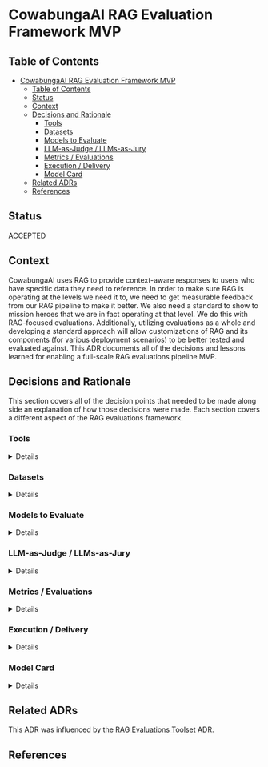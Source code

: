 # CowabungaAI RAG Evaluation Framework MVP

## Table of Contents

- [CowabungaAI RAG Evaluation Framework MVP](#cowabungaai-rag-evaluation-framework-mvp)
  - [Table of Contents](#table-of-contents)
  - [Status](#status)
  - [Context](#context)
  - [Decisions and Rationale](#decisions-and-rationale)
    - [Tools](#tools)
    - [Datasets](#datasets)
    - [Models to Evaluate](#models-to-evaluate)
    - [LLM-as-Judge / LLMs-as-Jury](#llm-as-judge--llms-as-jury)
    - [Metrics / Evaluations](#metrics--evaluations)
    - [Execution / Delivery](#execution--delivery)
    - [Model Card](#model-card)
  - [Related ADRs](#related-adrs)
  - [References](#references)

## Status

ACCEPTED

## Context

CowabungaAI uses RAG to provide context-aware responses to users who have specific data they need to reference. In order to make sure RAG is operating at the levels we need it to, we need to get measurable feedback from our RAG pipeline to make it better. We also need a standard to show to mission heroes that we are in fact operating at that level. We do this with RAG-focused evaluations. Additionally, utilizing evaluations as a whole and developing a standard approach will allow customizations of RAG and its components (for various deployment scenarios) to be better tested and evaluated against. This ADR documents all of the decisions and lessons learned for enabling a full-scale RAG evaluations pipeline MVP.

## Decisions and Rationale

This section covers all of the decision points that needed to be made along side an explanation of how those decisions were made. Each section covers a different aspect of the RAG evaluations framework.

### Tools
<details>
  <summary>Details</summary>

  #### Decision
  The primary toolset for architecting RAG evaluations will be **[DeepEval](https://docs.confident-ai.com/)**.
  #### Rationale
  Please see the the [RAG Evaluations Toolset](/adr/0004-rag-eval-toolset.md) ADR for an in-depth discussion of why DeepEval was chosen over other alternatives.

</details>

### Datasets
<details>
  <summary>Details</summary>

  #### Decision
  To handle RAG evaluations, two types of datasets were determined to be needed:
  - Question/Answer (QA)
  - Needle in a Haystack (NIAH)

  A QA dataset should contain a set of [test cases](https://docs.confident-ai.com/docs/evaluation-test-cases) that have:
  - Questions, which will be prompted to the LLM
  - Ground truth answers, which will be used to compare against the generated answer by the LLM
  - Context, which will contain the correct piece of source documentation that supports the true answer
  - The full source documentation from which the context is derived

  A dataset for [NIAH Testing](https://arize.com/blog-course/the-needle-in-a-haystack-test-evaluating-the-performance-of-llm-rag-systems/) should contain:
  - A series of irrelevant texts of varying context length that have one point of information hidden within

  To support these needs, two datasets were created:
  - [LFAI_RAG_qa_v1](https://huggingface.co/datasets/defenseunicorns/LFAI_RAG_qa_v1)
  - [LFAI_RAG_niah_v1](https://huggingface.co/datasets/defenseunicorns/LFAI_RAG_niah_v1)

  These two datasets will be used as the basis for MVP CowabungaAI RAG evaluations that require data sources.

  Advanced versions of these datasets will be needed after MVP status as CowabungaAI baseline performance grows. If baseline CowabungaAI can pass all tests and score top marks on all metrics for these tests, then the tests lose their ability to assist in tracking growth over time.
  
  An advanced QA dataset differs in the following ways:
  - More documents to use as the basis for questions. This provides a larger pool that RAG has to perform retrieval on and provides more opportunities for question types
  - Narrow the scope of the types of documents used. By keeping the topics of each document more similar to each other, this makes retrieval a more difficult task

  An advanced NIAH dataset has the following:
  - A collection of documents (the haystack) where one document contains a target piece of information (the needle) hidden somewhere within
    - The documents should be of the same topic (or in other words, be semantically similar) so it's not obvious which document has the right information
    - The needle itself should also be topically related to the rest of the documents but identifiable as unique information (i.e this information should be not obvious and only exists in one location out of all the documents)

  #### Rationale

  These datasets were created because it filled a gap in the openly available datasets that could have been used. For example, in QA datasets, there did not exist any dataset that had all **4** components listed above. Many had the questions, answers, and context, but none also included the source documents in a readily accessible manner. Therefore, the fastest and most effective course of action was to generate a QA dataset from source documentation using the [DeepEval Synthesizer](https://docs.confident-ai.com/docs/evaluation-datasets-synthetic-data). The documentation that was used to create the QA dataset was chosen to be both representative of deployment needs (by including some DoD specific documentation) and a variety of topics (including technical documents and financial reports).

  As for the NIAH dataset, there was a similar "incompleteness" problem that was observed. While other iterations of NIAH datasets are more readily available than QA datasets, some [datasets](https://huggingface.co/datasets/nanotron/simple_needle_in_a_hay_stack) had haystacks constructed of small repeating sentences, which did not mirror what a deployment context is more likely to look like. Other implementations mirrored the original [NIAH experiment](https://x.com/GregKamradt/status/1722386725635580292?lang=en) using [Paul Graham essays](https://paulgraham.com/articles.html), but did not release their specific datasets. Therefore, it made sense to quickly generate a dataset that uses the same Paul Graham essays as context, while inserting individual "needles" into certain context lengths to create a custom dataset. LFAI_RAG_niah_v1 includes context lengths from 512 to 128k characters.

</details>

### Models to Evaluate
<details>
  <summary>Details</summary>

  #### Decision

  The three models that will initially be evaluated are going to be:

  - [SynthIA-7B](https://huggingface.co/TheBloke/SynthIA-7B-v2.0-GPTQ) (the initial default model for CowabungaAI)
  - [Hermes 2 Pro](https://huggingface.co/defenseunicorns/Hermes-2-Pro-Mistral-7B-4bit-32g-GPTQ) (Defense Unicorns quantization)
  - [Llama3.1-8B](https://huggingface.co/unsloth/Meta-Llama-3.1-8B-bnb-4bit) (using a 4 bit quantization)

  GPT-4o will also be used as a point of comparison in the results.

  #### Rationale
  Three models were chosen to evaluate against initially in order to balance the scale between complexity and variety. There are endless variations of models that could be evaluated against, but these ones were chosen with specific reasons in mind.
  - **SynthIA-7B**: This model has been the default backbone of CowabungaAI since the beginning and (at the time of writing this ADR) is still the default model deployment choice. It is a 4 bit QPTQ quantization, so it is small enough to load on edge deployments. It is also compatible with both backend deployment options: llama-cpp-python and vllm. As it is still the default model choice, it should be evaluated on to see how it performs as time has gone on.
  - **Hermes 2 Pro**: This model is a fine-tune of the Mistral-7b-Instruct model using the [OpenHermes-2.5](https://huggingface.co/datasets/teknium/OpenHermes-2.5) dataset. Hermes 2 Pro also includes [Hermes Function Calling](https://github.com/NousResearch/Hermes-Function-Calling). This particular model is a 4 bit GPTQ quantization on the [VMWare Open Instruct](https://huggingface.co/datasets/vmware/open-instruct) dataset that was generated by Defense Unicorns. Hermes 2 Pro advances on Mistral 7b with excellent general task and conversation capabilities and enhanced function calling and generation of JSON structured outputs. This model also meets the requirements of being small enough to load in edge deployment scenarios.
  - **Llama3.1-8B**: This model has been shown to be an exemplary addition to the small model space [(Model Card)](https://github.com/meta-llama/llama-models/blob/main/models/llama3_1/MODEL_CARD.md). With additional language capabilities (trained on 8 languages), the Llama3.1 family of models offers high performance under a variety of scenarios. The model that will be evaluated against is a 4 bit bnb quanitzation of LLama3.1-8B. This quantization again allows for smaller deployment scenarios and makes a more relevant comparison point to the models already in use within CowabungaAI.

All of the above models have similar vRAM requirements (able to be run on < 16Gb of vRAM), similar parameter count (7-8 billion parameters), and the same quantization level (4-bit). By balancing these factors, we can verify that each of these models can be swapped out for another and the system requirements do not need to change. This will assist in being able to provide comparisons that are different by as few variables as possible.

As time goes on, additional models will be considered and added as comparison points.

</details>

### LLM-as-Judge / LLMs-as-Jury
<details>
  <summary>Details</summary>

  #### Decision
  
  For the RAG Evals MVP, [Claude 3.5 Sonnet](https://www.anthropic.com/news/claude-3-5-sonnet) by Anthropic will be used as a single LLM-as-Judge.

  #### Rationale
  
  There are two points to rationalize; the model choice and the decision to use a single judge.

  In order to reach an MVP product, a single LLM judge will be utilized for the evaluations that require it. This will be the first stage so that the evaluation framework can begin receiving results. As progress is made, additional LLM-based judges will be incorporated to develop an LLM-jury styled approach. For context, please see the following [paper](https://arxiv.org/pdf/2404.18796).

  Claude 3.5 Sonnet was chosen to be used as the first judge due to it's high levels of [performance](https://artificialanalysis.ai/models/claude-35-sonnet), which is crucial when utilizing an LLM judge. Claude 3.5 Sonnet as compared to other models (as seen in it's [model card](https://www-cdn.anthropic.com/fed9cc193a14b84131812372d8d5857f8f304c52/Model_Card_Claude_3_Addendum.pdf)) outperforms other large models on various evaluation benchmarks. These benchmarks include:
  - MMLU (general multitask reasoning)
  - DROP (reading comprehension)
  - BIG-Bench Hard (mixed task evaluations)
  - Needle in a Haystack recall (for understanding lots of context)
  - XSTest (for testing rejection of harmful requests)

 By utilizing a model that outperforms other similarly large models on all of these tasks, we can have confidence that we are using the most capable LLM-as-judge model.

 Additionally, Claude 3.5 Sonnet exists outside the family of models that will be evaluated against, which has been shown to be effective in comparison to using models of the same family due to [self-enhancement bias](https://arxiv.org/pdf/2306.05685).

</details>

### Metrics / Evaluations
<details>
  <summary>Details</summary>

  #### Decision
  
  The CowabungaAI RAG evaluation framework will utilize the following evaluations:

  LLM-as-a-judge metrics to use:
  - [Contextual Recall](https://docs.confident-ai.com/docs/metrics-contextual-recall) (for evaluating retrieval)
  - [Answer Correctness](https://docs.confident-ai.com/docs/metrics-llm-evals) (for evaluating generation)
  - [Faithfulness](https://docs.confident-ai.com/docs/metrics-faithfulness) (for evaluating generation)
  
  Non-LLM-enabled evaluations:
  - Needle in a Haystack (for evaluating retrieval and generation)
  - Annotation Relevancy (for evaluating retrieval)

  Standard LLM benchmarks:
  - [HumanEval](https://docs.confident-ai.com/docs/benchmarks-human-eval) (for evaluating code generation)
  - [MMLU](https://docs.confident-ai.com/docs/benchmarks-mmlu) (for evaluating reasoning across multiple subjects; generation only)

  Performance Metrics:
  - Total Execution Runtime

  #### Rationale

  These metrics were chosen to balance the explainability/understandability of non-LLM based evaluations and the flexibility/scalability of LLM-as-judge evaluations.
  - Contextual Recall: evaluates the extent to which the context retrieved by RAG corresponds to an expected output
  - Answer Correctness: evaluates if an answer generated by an LLM is accurate when compared to the question asked and its context
  - Faithfulness: evaluates whether an answer generated by an LLM factually aligns with the context provided
  - Needle in a Haystack (retrieval): determines if a needle of information is correctly retrieved from the vector store by RAG
  - Needle in a Haystack (response): determines if a needle of information is correctly given in the final response of the LLM in a RAG pipeline
  - HumanEval: Evaluates an LLM's code generation abilities (not RAG-enabled, but useful as an established baseline to compare against)
  - MMLU: Evaluates an LLM's ability to reason on multiple task topics using multiple choice questions (not RAG-enabled, but useful as an established baseline to compare against)
  - Annotation Relevancy: A custom metric that measures how often documents that have nothing to do with the question are cited in the annotations. Higher is better

  Established LLM benchmarks (MMLU and HumanEval) are included in this MVP evaluation framework despite not requiring information from a retrieval system. It's important that this framework have a few generation-only metrics to be better at diagnosing whether issues in performance are happening due to RAG or the model. The other metrics included in this MVP evaluate either the retrieval stage on its own or the information-assisted generation. If the metrics evaluated on the information-assisted generation (e.g Faithfulness or NIAH response) are scoring low, it is difficult to parse out whether or not the low score is caused by the information retrieval, the generation itself, or both. Having these benchmarks provides a way to validate whether or not the generation works as expected, indicating a potential problem with the retrieval. These benchmarks are also standard, and therefore used across many LLMs. Therefore, these values can be used when comparing what performance is expected of these models and what is being observed in CowabungaAI. These benchmarks can assist in diagnosing problems with both quantization (which often don't have these benchmarks) and implementation differences.

  While these metrics are going to be utilized first to balance value-gained and time to implement, we will be adding additional evaluation metrics soon following MVP status. Potential options include:
  - RAG retrieval Hit Rate: non-LLM metric that evaluates how often a retrieved context matches the expected context for a question/answer scenario
  - Performance metrics: non-LLM metrics that measure performance targets such as runtime, compute (cpu and gpu), etc. (requires a standarized deployment context)

</details>

### Execution / Delivery
<details>
  <summary>Details</summary>

  #### Decision
  For MVP status, we will be running the evaluation framework in one-off instances utilizing the `leapfrogai_evals` module. This module contains the runners for the current evaluations and measures the metrics that have been established thus far.

  #### Rationale
  In order to start getting feedback from evaluations, we simply need to get the results in whatever form we can. Since there is not an established cadence for how often evals will be run (a determination for post MVP), the storage of said evals does not need to be consistent at this time.

  The next steps for the execution and delivery of evals will likely be the following:
  - Using the `leapfrogai_evals` module, evaluations will be run at a regular cadence in a Github workflow so that we have a standardized way of running evaluations that we can compare against.
  - These evaluation results will be stored as artifacts in GitHub so that performance can be tracked over time across version releases.

</details>

### Model Card
<details>
  <summary>Details</summary>

  #### Decision
  
  The model card will ultimately exist in a few forms:

  - A tabular representation that shows for a given model (or hyperparameter configuration) as a row, the columns consist of all of the scored metrics that were applied to that configuration.
  - **Assumption**: A deployed instance of CowabungaAI will likely always accompany UDS runtime. The evaluation results for a deployment will live in a table under its corresponding UDS runtime page.
    - The evaluation outputs themselves will eventually be provided in `json` format for easier ingestion into observability tools or other additional frameworks.
    - This will likely become more relevant after MVP status.
    - This assumption will need to be vetted by the UDS team and therefore may have to be adjusted in the future.

  A model card report will consist of the table of evaluation metrics as well as a written summary of what the metrics mean, how they relate to specific performance considerations, as well as model recommendations. Therefore, this report can be   generalized for a wide audience, but will need to be customized for a given potential deployment scenario. A metrics table may look something like this:
  ![Screenshot from 2024-09-18 18-03-18](https://github.com/user-attachments/assets/479f385b-1d09-4842-b1f0-e2d8992b0b3d)

  #### Rationale

  The needs of the model card will likely evolve over time as the needs of delivering evaluations changes. This can be observed in three potential stages:
  - Near-term: evaluations benefit the product team to help identify new model choices for new defaults, diagnose implementation bugs, and evaluate upgrades to the RAG pipeline.
    - Data format needed: raw numbers, potentially in tabular format for ease of ingesting
  - Mid-term: evaluations on default model options for mission heroes are part of the delivery process. These recommendations are provided to assist mission heroes in selecting the models they want in their deployments.
    - Data format needed: same as near-term, but a higher emphasis on the report will be necessary
  - Long-term: evaluations are ingrained within all CowabungaAI deployments to diagnose potential runtime issues and to evaluate multiple model options directly within the cluster
    - Data format needed: evaluations will need to be directly tied into other metrics-measuring tools, such as prometheus, to integrate directly into UDS runtime.
   
  By providing an iterable approach to delivering evaluation results, the model card's use-case will be able to evolve over time to scale to meet the needs of the product team, delivery team, and mission heroes.

</details>

## Related ADRs
This ADR was influenced by the [RAG Evaluations Toolset](/adr/0004-rag-eval-toolset.md) ADR.

## References
